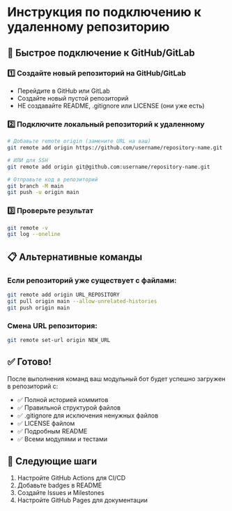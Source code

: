 # Инструкция по подключению к удаленному репозиторию

## 🚀 Быстрое подключение к GitHub/GitLab

### 1️⃣ Создайте новый репозиторий на GitHub/GitLab
- Перейдите в GitHub или GitLab
- Создайте новый пустой репозиторий
- НЕ создавайте README, .gitignore или LICENSE (они уже есть)

### 2️⃣ Подключите локальный репозиторий к удаленному

```bash
# Добавьте remote origin (замените URL на ваш)
git remote add origin https://github.com/username/repository-name.git

# ИЛИ для SSH
git remote add origin git@github.com:username/repository-name.git

# Отправьте код в репозиторий
git branch -M main
git push -u origin main
```

### 3️⃣ Проверьте результат
```bash
git remote -v
git log --oneline
```

## 📋 Альтернативные команды

### Если репозиторий уже существует с файлами:
```bash
git remote add origin URL_REPOSITORY
git pull origin main --allow-unrelated-histories
git push origin main
```

### Смена URL репозитория:
```bash
git remote set-url origin NEW_URL
```

## ✅ Готово!

После выполнения команд ваш модульный бот будет успешно загружен в репозиторий с:

- ✅ Полной историей коммитов
- ✅ Правильной структурой файлов
- ✅ .gitignore для исключения ненужных файлов
- ✅ LICENSE файлом
- ✅ Подробным README
- ✅ Всеми модулями и тестами

## 🔗 Следующие шаги

1. Настройте GitHub Actions для CI/CD
2. Добавьте badges в README
3. Создайте Issues и Milestones
4. Настройте GitHub Pages для документации